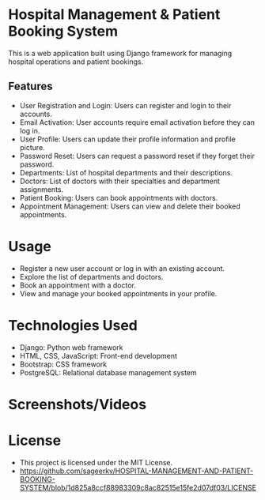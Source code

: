 # Hospital Management & Patient Booking System

This is a web application built using Django framework for managing hospital operations and patient bookings.

## Features

- User Registration and Login: Users can register and login to their accounts.
- Email Activation: User accounts require email activation before they can log in.
- User Profile: Users can update their profile information and profile picture.
- Password Reset: Users can request a password reset if they forget their password.
- Departments: List of hospital departments and their descriptions.
- Doctors: List of doctors with their specialties and department assignments.
- Patient Booking: Users can book appointments with doctors.
- Appointment Management: Users can view and delete their booked appointments.

# Usage
- Register a new user account or log in with an existing account.
- Explore the list of departments and doctors.
- Book an appointment with a doctor.
- View and manage your booked appointments in your profile.

# Technologies Used
- Django: Python web framework
- HTML, CSS, JavaScript: Front-end development
- Bootstrap: CSS framework
- PostgreSQL: Relational database management system


# Screenshots/Videos


# License
- This project is licensed under the MIT License.
- https://github.com/sageerkv/HOSPITAL-MANAGEMENT-AND-PATIENT-BOOKING-SYSTEM/blob/1d825a8ccf88983309c8ac82515e15fe2d07df03/LICENSE  

